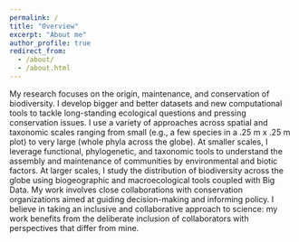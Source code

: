 ```yaml
---
permalink: /
title: "Overview"
excerpt: "About me"
author_profile: true
redirect_from: 
  - /about/
  - /about.html
---
```


My research focuses on the origin, maintenance, and conservation of biodiversity. I develop bigger and better datasets and new computational tools to tackle long-standing ecological questions and pressing conservation issues. I use a variety of approaches across spatial and taxonomic scales ranging from small (e.g., a few species in a .25 m x .25 m plot) to very large (whole phyla across the globe). At smaller scales, I leverage functional, phylogenetic, and taxonomic tools to understand the assembly and maintenance of communities by environmental and biotic factors. At larger scales, I study the distribution of biodiversity across the globe using biogeographic and macroecological tools coupled with Big Data. My work involves close collaborations with conservation organizations aimed at guiding decision-making and informing policy. I believe in taking an inclusive and collaborative approach to science: my work benefits from the deliberate inclusion of collaborators with perspectives that differ from mine.
